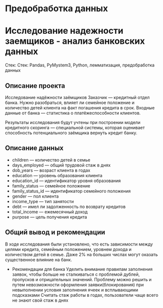 # Предобработка данных
# Исследование надежности заемщиков - анализ банковских данных

Стек: Стек: Pandas, PyMystem3, Python, лемматизация, предобработка данных

## Описание проекта
Исследование надёжности заёмщиков
Заказчик — кредитный отдел банка. Нужно разобраться, влияет ли семейное положение и количество детей клиента на факт погашения кредита в срок. Входные данные от банка — статистика о платёжеспособности клиентов.

Результаты исследования будут учтены при построении модели кредитного скоринга — специальной системы, которая оценивает способность потенциального заёмщика вернуть кредит банку.

## Описание данных

- children — количество детей в семье
- days_employed — общий трудовой стаж в днях
- dob_years — возраст клиента в годах
- education — уровень образования клиента
- education_id — идентификатор уровня образования
- family_status — семейное положение
- family_status_id — идентификатор семейного положения
- gender — пол клиента
- income_type — тип занятости
- debt — имел ли задолженность по возврату кредитов
- total_income — ежемесячный доход
- purpose — цель получения кредита

## Общий вывод и рекомендации
В ходе исследования были установлено, что есть зависимости между целями кредита, семейным положением, уровнем дохода и количеством детей в семье. Даже 2% на больших числах могут оказать существенное влияние на банк.

- Рекомендации для банка
Уделить внимание правилам заполнения заявок, чтобы больше не сталкиваться с проблемой дублей, пропусков и отрицательных значений. Проблему можно решить и путем невозможности оформления заявки(блокирования) при невыполнении условия заполнения ячеек и всплывающими подсказками
Считать стаж работы в годах, пользователи чаще всего не знают свой стаж в днях
